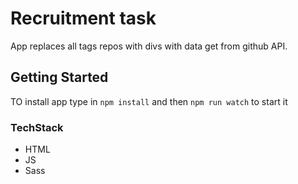 # Recruitment task

App replaces all tags repos with divs with data get from github API.

## Getting Started

TO install app type in 
```npm install```
and then 
```npm run watch```
to start it

### TechStack

- HTML
- JS
- Sass
